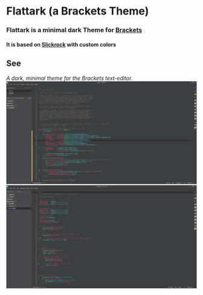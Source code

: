 # Flattark (a Brackets Theme)

### Flattark is a minimal dark Theme for [Brackets](http://brackets.io/)
#### It is based on [Slickrock](https://github.com/NicoM1/Slickrock) with custom colors
## See
*A dark, minimal theme for the Brackets text-editor.*
![JS](./scrot-js.png)
![LESS](./scrot-less.png)
